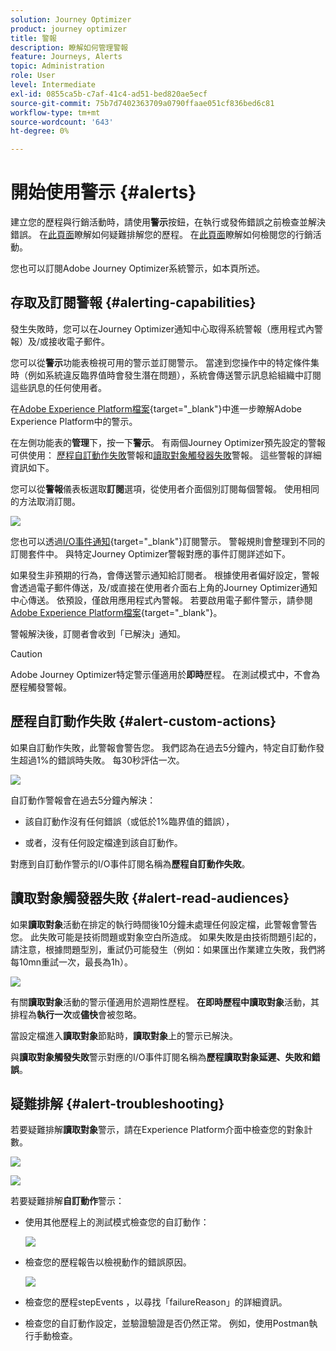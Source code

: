 ```yaml
---
solution: Journey Optimizer
product: journey optimizer
title: 警報
description: 瞭解如何管理警報
feature: Journeys, Alerts
topic: Administration
role: User
level: Intermediate
exl-id: 0855ca5b-c7af-41c4-ad51-bed820ae5ecf
source-git-commit: 75b7d7402363709a0790ffaae051cf836bed6c81
workflow-type: tm+mt
source-wordcount: '643'
ht-degree: 0%

---
```


# 開始使用警示 {#alerts}

建立您的歷程與行銷活動時，請使用&#x200B;**警示**&#x200B;按鈕，在執行或發佈錯誤之前檢查並解決錯誤。 在[此頁面](../building-journeys/troubleshooting.md)瞭解如何疑難排解您的歷程。 在[此頁面](../campaigns/review-activate-campaign.md)瞭解如何檢閱您的行銷活動。

您也可以訂閱Adobe Journey Optimizer系統警示，如本頁所述。

## 存取及訂閱警報 {#alerting-capabilities}

發生失敗時，您可以在Journey Optimizer通知中心取得系統警報（應用程式內警報）及/或接收電子郵件。

您可以從&#x200B;**警示**&#x200B;功能表檢視可用的警示並訂閱警示。 當達到您操作中的特定條件集時（例如系統違反臨界值時會發生潛在問題），系統會傳送警示訊息給組織中訂閱這些訊息的任何使用者。

<!--These messages can repeat over a pre-defined time interval until the alert has been resolved.-->

在[Adobe Experience Platform檔案](https://experienceleague.adobe.com/docs/experience-platform/observability/alerts/overview.html?lang=zh-Hant){target="_blank"}中進一步瞭解Adobe Experience Platform中的警示。

在左側功能表的&#x200B;**管理**&#x200B;下，按一下&#x200B;**警示**。 有兩個Journey Optimizer預先設定的警報可供使用： [歷程自訂動作失敗](#alert-custom-actions)警報和[讀取對象觸發器失敗](#alert-read-audiences)警報。 這些警報的詳細資訊如下。

您可以從&#x200B;**警報**&#x200B;儀表板選取&#x200B;**訂閱**&#x200B;選項，從使用者介面個別訂閱每個警報。 使用相同的方法取消訂閱。

![](assets/alert-subscribe.png)

您也可以透過[I/O事件通知](https://experienceleague.adobe.com/docs/experience-platform/observability/alerts/subscribe.html){target="_blank"}訂閱警示。 警報規則會整理到不同的訂閱套件中。 與特定Journey Optimizer警報對應的事件訂閱詳述如下。

如果發生非預期的行為，會傳送警示通知給訂閱者。 根據使用者偏好設定，警報會透過電子郵件傳送，及/或直接在使用者介面右上角的Journey Optimizer通知中心傳送。 依預設，僅啟用應用程式內警報。 若要啟用電子郵件警示，請參閱[Adobe Experience Platform檔案](https://experienceleague.adobe.com/docs/experience-platform/observability/alerts/ui.html#enable-email-alerts){target="_blank"}。

警報解決後，訂閱者會收到「已解決」通知。

>[!CAUTION]
>
>Adobe Journey Optimizer特定警示僅適用於&#x200B;**即時**&#x200B;歷程。 在測試模式中，不會為歷程觸發警報。

## 歷程自訂動作失敗 {#alert-custom-actions}

如果自訂動作失敗，此警報會警告您。 我們認為在過去5分鐘內，特定自訂動作發生超過1%的錯誤時失敗。 每30秒評估一次。

![](assets/alerts-custom-action.png)

自訂動作警報會在過去5分鐘內解決：

* 該自訂動作沒有任何錯誤（或低於1%臨界值的錯誤），

* 或者，沒有任何設定檔達到該自訂動作。

對應到自訂動作警示的I/O事件訂閱名稱為&#x200B;**歷程自訂動作失敗**。

## 讀取對象觸發器失敗 {#alert-read-audiences}

如果&#x200B;**讀取對象**&#x200B;活動在排定的執行時間後10分鐘未處理任何設定檔，此警報會警告您。 此失敗可能是技術問題或對象空白所造成。 如果失敗是由技術問題引起的，請注意，根據問題型別，重試仍可能發生（例如：如果匯出作業建立失敗，我們將每10mn重試一次，最長為1h）。

![](assets/alerts1.png)

有關&#x200B;**讀取對象**&#x200B;活動的警示僅適用於週期性歷程。 **在即時歷程中讀取對象**&#x200B;活動，其排程為&#x200B;**執行一次**&#x200B;或&#x200B;**儘快**&#x200B;會被忽略。

當設定檔進入&#x200B;**讀取對象**&#x200B;節點時，**讀取對象**&#x200B;上的警示已解決。

與&#x200B;**讀取對象觸發失敗**&#x200B;警示對應的I/O事件訂閱名稱為&#x200B;**歷程讀取對象延遲、失敗和錯誤**。

## 疑難排解 {#alert-troubleshooting}

若要疑難排解&#x200B;**讀取對象**&#x200B;警示，請在Experience Platform介面中檢查您的對象計數。

![](assets/alert-troubleshooting-0.png)

![](assets/alert-troubleshooting-1.png)

若要疑難排解&#x200B;**自訂動作**&#x200B;警示：

* 使用其他歷程上的測試模式檢查您的自訂動作：

  ![](assets/alert-troubleshooting-2.png)

* 檢查您的歷程報告以檢視動作的錯誤原因。

  ![](assets/alert-troubleshooting-3.png)

* 檢查您的歷程stepEvents ，以尋找「failureReason」的詳細資訊。

* 檢查您的自訂動作設定，並驗證驗證是否仍然正常。 例如，使用Postman執行手動檢查。
